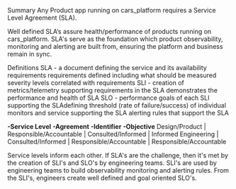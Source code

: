 Summary
Any Product app running on cars_platform requires a Service Level Agreement (SLA).

Well defined SLA‘s assure health/performance of products running on cars_platform. SLA's serve as
the foundation which product observability, monitoring and alerting are built from, ensuring the platform and business remain in sync.

Definitions
SLA - a document defining the service and its availability requirements
requirements defined including what should be measured
severity levels correlated with requirements
SLI - creation of metrics/telemetry supporting requirements in the SLA
demonstrates the performance and health of SLA
SLO - performance goals of each SLI supporting the SLAdefining threshold (rate of failure/success) of individual monitors and service supporting the SLA
alerting rules that support the SLA


**-Service Level**  **-Agreement**           **-Identifier**          **-Objective** 
 Design/Product     | Responsible/Accountable | Consulted/Informed      | Informed
 Engineering        | Consulted/Informed      | Responsible/Accountable | Responsible/Accountable

Service levels inform each other. If SLA's are the challenge, then it's met by the creation of SLI's
and SLO's by engineering teams. SLI's are used by engineering teams to build observability 
monitoring and alerting rules. From the SLI's, engineers create well defined and goal oriented SLO's.

